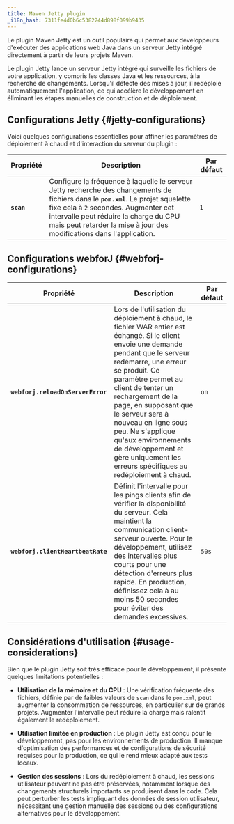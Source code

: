 ```yaml
---
title: Maven Jetty plugin
_i18n_hash: 7311fe4d0b6c5382244d898f099b9435
---
```

Le plugin Maven Jetty est un outil populaire qui permet aux développeurs d'exécuter des applications web Java dans un serveur Jetty intégré directement à partir de leurs projets Maven. 

Le plugin Jetty lance un serveur Jetty intégré qui surveille les fichiers de votre application, y compris les classes Java et les ressources, à la recherche de changements. Lorsqu'il détecte des mises à jour, il redéploie automatiquement l'application, ce qui accélère le développement en éliminant les étapes manuelles de construction et de déploiement. 

## Configurations Jetty {#jetty-configurations}

Voici quelques configurations essentielles pour affiner les paramètres de déploiement à chaud et d'interaction du serveur du plugin :

| Propriété                          | Description                                                                                                                                                                           | Par défaut     |
|-----------------------------------|---------------------------------------------------------------------------------------------------------------------------------------------------------------------------------------|----------------|
| **`scan`**                        | Configure la fréquence à laquelle le serveur Jetty recherche des changements de fichiers dans le **`pom.xml`**. Le projet squelette fixe cela à `2` secondes. Augmenter cet intervalle peut réduire la charge du CPU mais peut retarder la mise à jour des modifications dans l'application. | `1`            |

## Configurations webforJ {#webforj-configurations}

| Propriété                          | Description                                                                                                                                                                           | Par défaut     |
|-----------------------------------|---------------------------------------------------------------------------------------------------------------------------------------------------------------------------------------|----------------|
| **`webforj.reloadOnServerError`** | Lors de l'utilisation du déploiement à chaud, le fichier WAR entier est échangé. Si le client envoie une demande pendant que le serveur redémarre, une erreur se produit. Ce paramètre permet au client de tenter un rechargement de la page, en supposant que le serveur sera à nouveau en ligne sous peu. Ne s'applique qu'aux environnements de développement et gère uniquement les erreurs spécifiques au redéploiement à chaud. | `on`           |
| **`webforj.clientHeartbeatRate`** | Définit l'intervalle pour les pings clients afin de vérifier la disponibilité du serveur. Cela maintient la communication client-serveur ouverte. Pour le développement, utilisez des intervalles plus courts pour une détection d'erreurs plus rapide. En production, définissez cela à au moins 50 secondes pour éviter des demandes excessives. | `50s`          |

## Considérations d'utilisation {#usage-considerations}

Bien que le plugin Jetty soit très efficace pour le développement, il présente quelques limitations potentielles :

- **Utilisation de la mémoire et du CPU** : Une vérification fréquente des fichiers, définie par de faibles valeurs de `scan` dans le `pom.xml`, peut augmenter la consommation de ressources, en particulier sur de grands projets. Augmenter l'intervalle peut réduire la charge mais ralentit également le redéploiement.

- **Utilisation limitée en production** : Le plugin Jetty est conçu pour le développement, pas pour les environnements de production. Il manque d'optimisation des performances et de configurations de sécurité requises pour la production, ce qui le rend mieux adapté aux tests locaux.

- **Gestion des sessions** : Lors du redéploiement à chaud, les sessions utilisateur peuvent ne pas être préservées, notamment lorsque des changements structurels importants se produisent dans le code. Cela peut perturber les tests impliquant des données de session utilisateur, nécessitant une gestion manuelle des sessions ou des configurations alternatives pour le développement.

